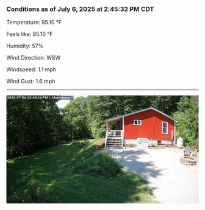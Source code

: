 ### Conditions as of July 6, 2025 at 2:45:32 PM CDT 

Temperature: 95.10 &deg;F

Feels like: 95.10 &deg;F

Humidity: 57%

Wind Direction: WSW

Windspeed: 1.1 mph

Wind Gust: 1.6 mph

---

<img src="./images/latest.jpeg"/>

